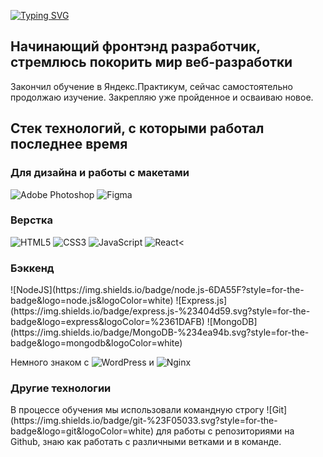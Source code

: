 [![Typing SVG](https://readme-typing-svg.herokuapp.com?font=Fira+Code&weight=600&size=24&pause=1000&color=1400A1&width=435&height=53&lines=%D0%9F%D1%80%D0%B8%D0%B2%D0%B5%D1%82%D1%81%D1%82%D0%B2%D1%83%D1%8E%2C+%D1%8F+-+%D0%93%D1%80%D0%B8%D0%B3%D0%BE%D1%80%D0%B8%D0%B9%2C;%D0%A0%D0%B0%D0%B4+%D0%B2%D0%B8%D0%B4%D0%B5%D1%82%D1%8C+%D0%B2%D0%B0%D1%81%F0%9F%98%89)](https://git.io/typing-svg)

<h2> Начинающий фронтэнд разработчик, стремлюсь покорить мир веб-разработки</h2>
 <p> Закончил обучение в Яндекс.Практикум, сейчас самостоятельно продолжаю изучение. Закрепляю уже пройденное и осваиваю новое.</p>
 
 <h2>Стек технологий, с которыми работал последнее время</h2>
 <h3> Для дизайна и работы с макетами </h3>
 
 ![Adobe Photoshop](https://img.shields.io/badge/adobe%20photoshop-%2331A8FF.svg?style=for-the-badge&logo=adobe%20photoshop&logoColor=white) ![Figma](https://img.shields.io/badge/figma-%23F24E1E.svg?style=for-the-badge&logo=figma&logoColor=white)

<h3>Верстка</h3>

![HTML5](https://img.shields.io/badge/html5-%23E34F26.svg?style=for-the-badge&logo=html5&logoColor=white)
![CSS3](https://img.shields.io/badge/css3-%231572B6.svg?style=for-the-badge&logo=css3&logoColor=white)
![JavaScript](https://img.shields.io/badge/javascript-%23323330.svg?style=for-the-badge&logo=javascript&logoColor=%23F7DF1E)
![React](https://img.shields.io/badge/react-%2320232a.svg?style=for-the-badge&logo=react&logoColor=%2361DAFB)<

<h3>Бэккенд</h3>
![NodeJS](https://img.shields.io/badge/node.js-6DA55F?style=for-the-badge&logo=node.js&logoColor=white)
![Express.js](https://img.shields.io/badge/express.js-%23404d59.svg?style=for-the-badge&logo=express&logoColor=%2361DAFB)
![MongoDB](https://img.shields.io/badge/MongoDB-%234ea94b.svg?style=for-the-badge&logo=mongodb&logoColor=white)

 Немного знаком с ![WordPress](https://img.shields.io/badge/WordPress-%23117AC9.svg?style=for-the-badge&logo=WordPress&logoColor=white) и ![Nginx](https://img.shields.io/badge/nginx-%23009639.svg?style=for-the-badge&logo=nginx&logoColor=white)

<h3>Другие технологии</h3>
В процессе обучения мы использовали командную строгу ![Git](https://img.shields.io/badge/git-%23F05033.svg?style=for-the-badge&logo=git&logoColor=white) для работы с репозиториями на Github, знаю как работать с различными ветками и в команде.
